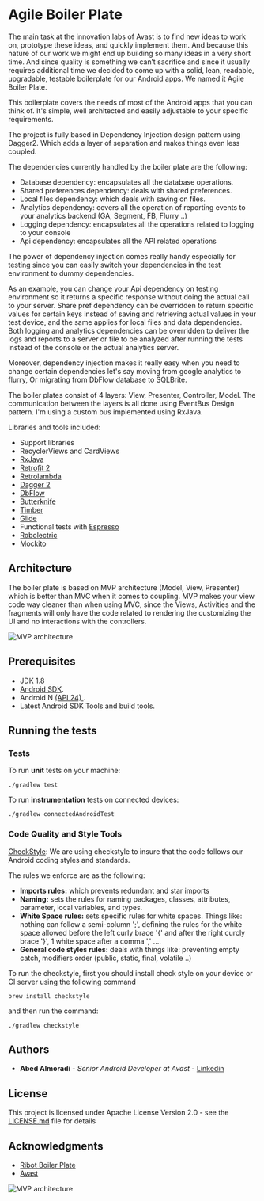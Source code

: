 # Agile Boiler Plate

The main task at the innovation labs of Avast is to find new ideas to work on, prototype these ideas, and quickly implement them. And because this nature of our work we might end up building so many ideas in a very short time. And since quality is something we can’t sacrifice and since it usually requires additional time we decided to come up with a solid, lean, readable, upgradable, testable boilerplate for our Android apps. We named it Agile Boiler Plate.

This boilerplate covers the needs of most of the Android apps that you can think of. It's simple, well architected and easily adjustable to your specific requirements.

The project is fully based in Dependency Injection design pattern using Dagger2. Which adds a layer of separation and makes things even less coupled.

The dependencies currently handled by the boiler plate are the following:
- Database dependency: encapsulates all the database operations.
- Shared preferences dependency: deals with shared preferences.
- Local files dependency: which deals with saving on files.
- Analytics dependency: covers all the operation of reporting events to your analytics backend (GA, Segment, FB, Flurry ..)
- Logging dependency: encapsulates all the operations related to logging to your console
- Api dependency: encapsulates all the API related operations


The power of dependency injection comes really handy especially for testing since you can easily switch your dependencies in the test environment to dummy dependencies.

As an example, you can change your Api dependency on testing environment so it returns a specific response without doing the actual call to your server. Share pref dependency can be overridden to return specific values for certain keys instead of saving and retrieving actual values in your test device, and the same applies for local files and data dependencies. Both logging and analytics dependencies can be overridden to deliver the logs and reports to a server or file to be analyzed after running the tests instead of the console or the actual analytics server.

Moreover, dependency injection makes it really easy when you need to change certain dependencies let's say moving from google analytics to flurry, Or migrating from DbFlow database to SQLBrite.

The boiler plates consist of 4 layers: View, Presenter, Controller, Model. The communication between the layers is all done using EventBus Design pattern. I'm using a custom bus implemented using RxJava.


Libraries and tools included:
- Support libraries
- RecyclerViews and CardViews
- [RxJava](https://github.com/ReactiveX/RxJava)
- [Retrofit 2](http://square.github.io/retrofit/)
- [Retrolambda](https://github.com/orfjackal/retrolambda)
- [Dagger 2](http://google.github.io/dagger/)
- [DbFlow](https://github.com/Raizlabs/DBFlow)
- [Butterknife](https://github.com/JakeWharton/butterknife)
- [Timber](https://github.com/JakeWharton/timber)
- [Glide](https://github.com/bumptech/glide)
- Functional tests with [Espresso](https://google.github.io/android-testing-support-library/docs/espresso/index.html)
- [Robolectric](http://robolectric.org/)
- [Mockito](http://mockito.org/)


## Architecture

The boiler plate is based on MVP architecture (Model, View, Presenter) which is better than MVC when it comes to coupling. MVP makes your view code way cleaner than when using MVC, since the Views, Activities and the fragments will only have the code related to rendering the customizing the UI and no interactions with the controllers.



![MVP architecture](https://s21.postimg.org/ce0tc11qf/Screen_Shot_2016_11_17_at_12_04_58_PM.png)



## Prerequisites

- JDK 1.8
- [Android SDK](http://developer.android.com/sdk/index.html).
- Android N [(API 24) ](http://developer.android.com/tools/revisions/platforms.html).
- Latest Android SDK Tools and build tools.




## Running the tests


### Tests

To run **unit** tests on your machine:

```
./gradlew test
```

To run **instrumentation** tests on connected devices:

```
./gradlew connectedAndroidTest
```

### Code Quality and Style Tools

[CheckStyle](http://checkstyle.sourceforge.net/): We are using checkstyle to insure that the code follows our Android coding styles and standards.

The rules we enforce are as the following:
- **Imports rules:** which prevents redundant and star imports
- **Naming:** sets the rules for naming packages, classes, attributes, parameter, local variables, and types.
- **White Space rules:** sets specific rules for white spaces. Things like: nothing can follow a semi-column ';', defining the rules for the white space allowed before the left curly brace '{' and after the right curcly brace '}', 1 white space after a comma ',' ....
- **General code styles rules:** deals with things like: preventing empty catch, modifiers order (public, static, final, volatile ..)

To run the checkstyle, first you should install check style on your device or CI server using the following command

```
brew install checkstyle
```

and then run the command:
```
./gradlew checkstyle
```

## Authors

* **Abed Almoradi** - *Senior Android Developer at Avast* - [Linkedin](https://www.linkedin.com/in/abdalmunem)


## License

This project is licensed under  Apache License Version 2.0 - see the [LICENSE.md](http://www.apache.org/licenses/LICENSE-2.0) file for details

## Acknowledgments

* [Ribot Boiler Plate](https://github.com/ribot/android-boilerplate)
* [Avast](https://www.avast.com)



![MVP architecture](http://files.avast.com/files/marketing/logos/logo-rgb.jpg)